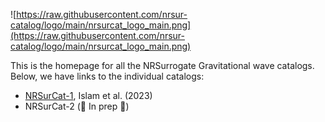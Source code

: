 ![https://raw.githubusercontent.com/nrsur-catalog/logo/main/nrsurcat_logo_main.png](https://raw.githubusercontent.com/nrsur-catalog/logo/main/nrsurcat_logo_main.png)

This is the homepage for all the NRSurrogate Gravitational wave catalogs. 
Below, we have links to the individual catalogs:

- [NRSurCat-1], Islam et al. (2023)
- NRSurCat-2 (🚧 In prep 🚧)


[NRSurCat-1]: https://nrsur-catalog.github.io/NRSurCat-1
[Islam et al. (2023)]: https://nrsur-catalog.github.io/NRSurCat-1


